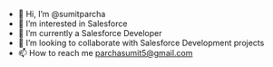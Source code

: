 - 👋 Hi, I’m @sumitparcha
- 👀 I’m interested in Salesforce
- 🌱 I’m currently a Salesforce Developer
- 💞️ I’m looking to collaborate with Salesforce Development projects
- 📫 How to reach me parchasumit5@gmail.com

<!---
sumitparcha/sumitparcha is a ✨ special ✨ repository because its `README.md` (this file) appears on your GitHub profile.
You can click the Preview link to take a look at your changes.
--->
